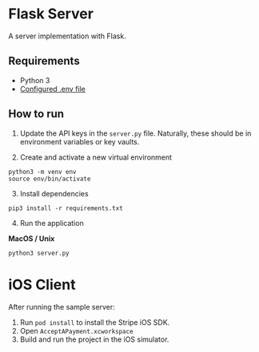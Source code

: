 # Flask Server

A server implementation with Flask.

## Requirements

- Python 3
- [Configured .env file](../README.md)

## How to run

1. Update the API keys in the `server.py` file. Naturally, these should be in environment variables or key vaults.

2. Create and activate a new virtual environment
```
python3 -m venv env
source env/bin/activate
```

3. Install dependencies
```
pip3 install -r requirements.txt
```

4. Run the application

**MacOS / Unix**

```
python3 server.py
```

# iOS Client
After running the sample server:

1. Run `pod install` to install the Stripe iOS SDK.
2. Open `AcceptAPayment.xcworkspace`
3. Build and run the project in the iOS simulator.
